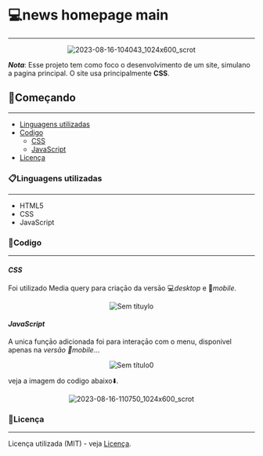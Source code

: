 # 💻news homepage main
***
 <div align="center">
  
 ![2023-08-16-104043_1024x600_scrot](https://github.com/matheus369k/news-homepage-main/assets/47065962/0e6e3e10-1e5e-4e57-a3d9-d1d474536bd6)</div>

 __*Nota*__: Esse projeto tem como foco o desenvolvimento de um site, simulano a pagina principal. O site usa principalmente __CSS__.
 
## 🚀Começando
***
- [Linguagens utilizadas](#linguagens-utilizadas)
- [Codigo](#codigo)
   - [CSS](#css)
   - [JavaScript](#javascript)
- [Licença](#licença)

### 📋Linguagens utilizadas
***
- HTML5
- CSS
- JavaScript

### 🧰Codigo
***
#### __*CSS*__
Foi utilizado Media query para criaçāo da versāo 💻*desktop* e 📱*mobile*.
<div align="center">
 
![Sem títuylo](https://github.com/matheus369k/news-homepage-main/assets/47065962/40f92a95-9741-4a5f-8fd6-07822b1d5d75)</div>

#### __*JavaScript*__
A unica funçāo adicionada foi para interaçāo com o menu, disponivel apenas na *versāo 📱mobile*...
<div align="center">

![Sem título0](https://github.com/matheus369k/news-homepage-main/assets/47065962/cd658b3c-f8ed-44a5-a984-4e5f40b889fa)</div>

veja a imagem do codigo abaixo⬇️.
<div align="center">
 
 ![2023-08-16-110750_1024x600_scrot](https://github.com/matheus369k/news-homepage-main/assets/47065962/ae13568a-34c9-4c3e-86a9-bc4fda8c90f4)</div>

### 📃Licença
***
Licença utilizada (MIT) - veja [Licença](/LICENSE).
 
